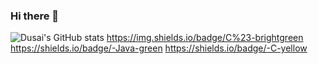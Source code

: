 ### Hi there 👋
![Dusai's GitHub stats](https://github-readme-stats.vercel.app/api?username=Juston007)
https://img.shields.io/badge/C%23-brightgreen
https://shields.io/badge/-Java-green
https://shields.io/badge/-C-yellow
